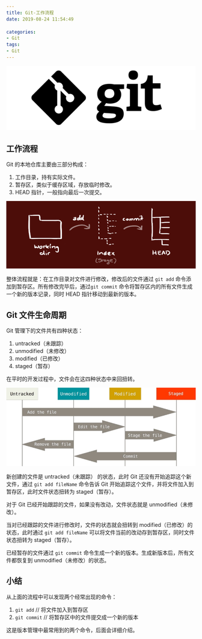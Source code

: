 ```yaml
---
title: Git-工作流程
date: 2019-08-24 11:54:49

categories:
- Git
tags:
- Git
---
```

![git_logo](https://raw.githubusercontent.com/ChiRenhua/Resource/master/WebImage/Git/git_logo.png)

## 工作流程
Git 的本地仓库主要由三部分构成：

1. 工作目录，持有实际文件。
2. 暂存区，类似于缓存区域，存放临时修改。
3. HEAD 指针，一般指向最后一次提交。

<!-- more -->

![git_workflow](https://raw.githubusercontent.com/ChiRenhua/Resource/master/WebImage/Git/git_workflow.png)

整体流程就是：在工作目录对文件进行修改，修改后的文件通过 `git add` 命令添加到暂存区。所有修改完毕后，通过`git commit` 命令将暂存区内的所有文件生成一个新的版本记录，同时 HEAD 指针移动到最新的版本。

## Git 文件生命周期
Git 管理下的文件共有四种状态：

1. untracked（未跟踪）
2. unmodified（未修改）
3. modified（已修改）
4. staged（暂存）

在平时的开发过程中，文件会在这四种状态中来回扭转。

![git_fileLife](https://raw.githubusercontent.com/ChiRenhua/Resource/master/WebImage/Git/git_fileLife.jpg)

新创建的文件是 untracked（未跟踪） 的状态，此时 Git 还没有开始追踪这个新文件，通过 `git add fileName` 命令告诉 Git 开始追踪这个文件，并将文件加入到暂存区，此时文件状态扭转为 staged（暂存）。

对于 Git 已经开始跟踪的文件，如果没有改动，文件状态就是 unmodified（未修改）。

当对已经跟踪的文件进行修改时，文件的状态就会扭转到 modified（已修改）的状态，此时通过 `git add fileName` 可以将文件当前的改动存到暂存区，同时文件状态扭转为 staged（暂存）。

已经暂存的文件通过 `git commit` 命令生成一个新的版本。生成新版本后，所有文件都恢复到 unmodified（未修改）的状态。

## 小结
从上面的流程中可以发现两个经常出现的命令：

1. `git add`    // 将文件加入到暂存区
2. `git commit` // 将暂存区中的文件提交成一个新的版本

这是版本管理中最常用到的两个命令，后面会详细介绍。